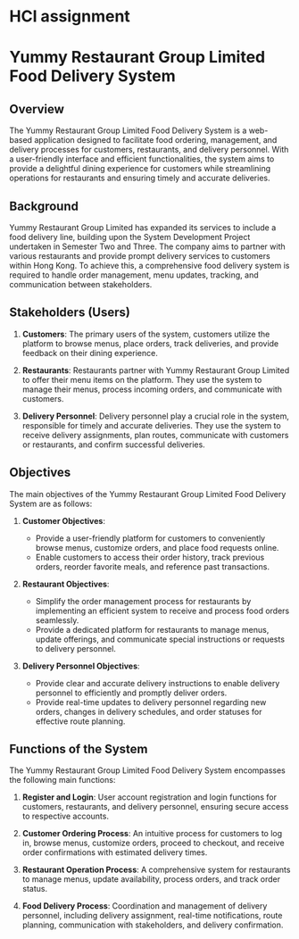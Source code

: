# HCI assignment
 
# Yummy Restaurant Group Limited Food Delivery System

## Overview

The Yummy Restaurant Group Limited Food Delivery System is a web-based application designed to facilitate food ordering, management, and delivery processes for customers, restaurants, and delivery personnel. With a user-friendly interface and efficient functionalities, the system aims to provide a delightful dining experience for customers while streamlining operations for restaurants and ensuring timely and accurate deliveries.

## Background

Yummy Restaurant Group Limited has expanded its services to include a food delivery line, building upon the System Development Project undertaken in Semester Two and Three. The company aims to partner with various restaurants and provide prompt delivery services to customers within Hong Kong. To achieve this, a comprehensive food delivery system is required to handle order management, menu updates, tracking, and communication between stakeholders.

## Stakeholders (Users)

1. **Customers**: The primary users of the system, customers utilize the platform to browse menus, place orders, track deliveries, and provide feedback on their dining experience.

2. **Restaurants**: Restaurants partner with Yummy Restaurant Group Limited to offer their menu items on the platform. They use the system to manage their menus, process incoming orders, and communicate with customers.

3. **Delivery Personnel**: Delivery personnel play a crucial role in the system, responsible for timely and accurate deliveries. They use the system to receive delivery assignments, plan routes, communicate with customers or restaurants, and confirm successful deliveries.

## Objectives

The main objectives of the Yummy Restaurant Group Limited Food Delivery System are as follows:

1. **Customer Objectives**:
   - Provide a user-friendly platform for customers to conveniently browse menus, customize orders, and place food requests online.
   - Enable customers to access their order history, track previous orders, reorder favorite meals, and reference past transactions.

2. **Restaurant Objectives**:
   - Simplify the order management process for restaurants by implementing an efficient system to receive and process food orders seamlessly.
   - Provide a dedicated platform for restaurants to manage menus, update offerings, and communicate special instructions or requests to delivery personnel.

3. **Delivery Personnel Objectives**:
   - Provide clear and accurate delivery instructions to enable delivery personnel to efficiently and promptly deliver orders.
   - Provide real-time updates to delivery personnel regarding new orders, changes in delivery schedules, and order statuses for effective route planning.

## Functions of the System

The Yummy Restaurant Group Limited Food Delivery System encompasses the following main functions:

1. **Register and Login**: User account registration and login functions for customers, restaurants, and delivery personnel, ensuring secure access to respective accounts.

2. **Customer Ordering Process**: An intuitive process for customers to log in, browse menus, customize orders, proceed to checkout, and receive order confirmations with estimated delivery times.

3. **Restaurant Operation Process**: A comprehensive system for restaurants to manage menus, update availability, process orders, and track order status.

4. **Food Delivery Process**: Coordination and management of delivery personnel, including delivery assignment, real-time notifications, route planning, communication with stakeholders, and delivery confirmation.

